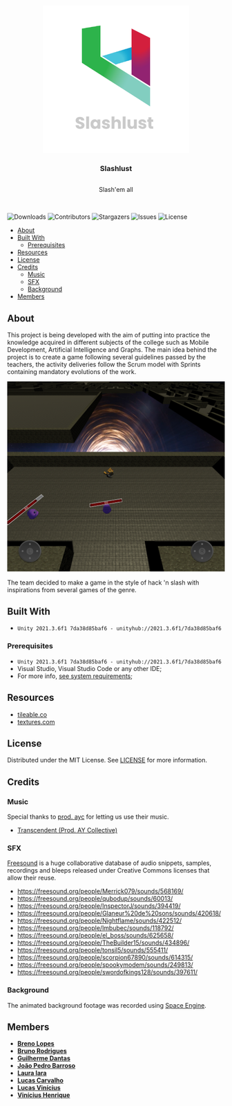 <div align='center' style="display: flex; flex-direction: column; align-items: center; margin-bottom: 32px">
  <a href="https://github.com/Slashlust/slashlust">
  <img src="Assets/Sprites/slashlust-logo-alt.png" alt="Slashlust logo" width="340">
  </a>

  <h3 style="text-align: center">Slashlust</h3>

  <p style="text-align: center">Slash'em all</p>
</div>

![Downloads](https://img.shields.io/github/downloads/Slashlust/slashlust/total?style=for-the-badge) ![Contributors](https://img.shields.io/github/contributors/Slashlust/slashlust?style=for-the-badge) ![Stargazers](https://img.shields.io/github/stars/Slashlust/slashlust?style=for-the-badge) ![Issues](https://img.shields.io/github/issues/Slashlust/slashlust?style=for-the-badge) ![License](https://img.shields.io/github/license/Slashlust/slashlust?style=for-the-badge)

 

* [About](#about)
* [Built With](#built-with)
  + [Prerequisites](#prerequisites)
* [Resources](#resources)
* [License](#license)
* [Credits](#credits)
  + [Music](#music)
  + [SFX](#sfx)
  + [Background](#background)
* [Members](#members)

## About 

<p>
 This project is being developed with the aim of putting into practice the knowledge acquired in different subjects of the college such as Mobile Development, Artificial Intelligence and Graphs. The main idea behind the project is to create a game following several guidelines passed by the teachers, the activity deliveries follow the Scrum model with Sprints containing mandatory evolutions of the work.
</p>

![Screen Shot](/Assets/Sprites/Art/demo.png)

<p>
The team decided to make a game in the style of hack 'n slash with inspirations from several games of the genre.
</p>

## Built With

* ``Unity 2021.3.6f1 7da38d85baf6 - unityhub://2021.3.6f1/7da38d85baf6``

### Prerequisites

* ``Unity 2021.3.6f1 7da38d85baf6 - unityhub://2021.3.6f1/7da38d85baf6``
* Visual Studio, Visual Studio Code or any other IDE; 
* For more info, [see system requirements](https://docs.unity3d.com/Manual/system-requirements.html); 

## Resources

* [tileable.co](https://tileable.co/)
* [textures.com](https://textures.com/)

## License

Distributed under the MIT License. See [LICENSE](https://github.com/Slashlust/slashlust/blob/main/LICENSE.md) for more information.

## Credits

### Music

Special thanks to [prod. ayc](https://www.youtube.com/channel/UC06oKQ_VOHjSXtXnUIbFoLg) for letting us use their music.

* [Transcendent (Prod. AY Collective)](https://www.youtube.com/watch?v=KwJTS5eCFZA)

### SFX

[Freesound](https://freesound.org/) is a huge collaborative database of audio snippets, samples, recordings and bleeps released under Creative Commons licenses that allow their reuse.

* https://freesound.org/people/Merrick079/sounds/568169/
* https://freesound.org/people/qubodup/sounds/60013/
* https://freesound.org/people/InspectorJ/sounds/394419/
* https://freesound.org/people/Glaneur%20de%20sons/sounds/420618/
* https://freesound.org/people/Nightflame/sounds/422512/
* https://freesound.org/people/lmbubec/sounds/118792/
* https://freesound.org/people/el_boss/sounds/625658/
* https://freesound.org/people/TheBuilder15/sounds/434896/
* https://freesound.org/people/tonsil5/sounds/555411/
* https://freesound.org/people/scorpion67890/sounds/614315/
* https://freesound.org/people/spookymodem/sounds/249813/
* https://freesound.org/people/swordofkings128/sounds/397611/

### Background

The animated background footage was recorded using [Space Engine](https://spaceengine.org/).

## Members

* **[Breno Lopes](https://github.com/zTrolly/)**
* **[Bruno Rodrigues](https://github.com/brunofaria27/)**
* **[Guilherme Dantas](https://github.com/Guilherme-Dantas/)**
* **[João Pedro Barroso](https://github.com/Saimom000/)**
* **[Laura Iara](https://github.com/mit018/)**
* **[Lucas Carvalho](https://github.com/Lucascluz/)**
* **[Lucas Vinícius](https://github.com/LucasVinicius314/)**
* **[Vinícius Henrique](https://github.com/viniciushgiovanini/)**
